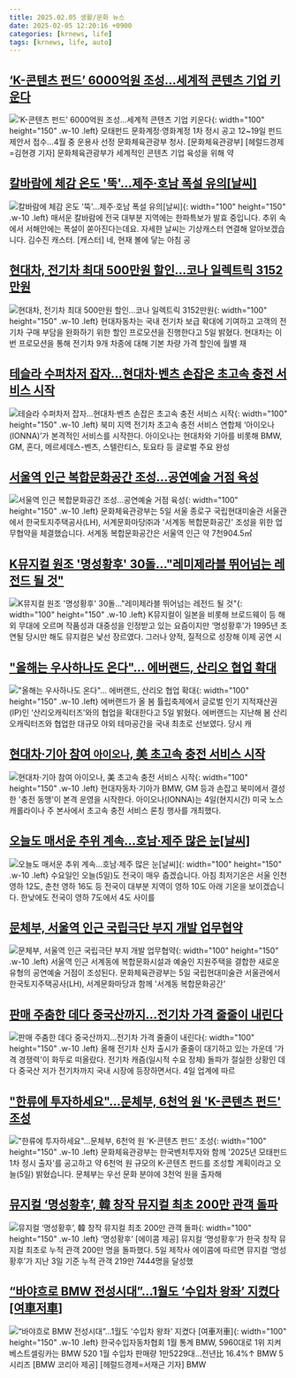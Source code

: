 ```yaml
---
title: 2025.02.05 생활/문화 뉴스
date: 2025-02-05 12:20:16 +0900
categories: [krnews, life]
tags: [krnews, life, auto]
---
```

## [‘K-콘텐츠 펀드’ 6000억원 조성…세계적 콘텐츠 기업 키운다](https://n.news.naver.com/mnews/article/016/0002423890)

![‘K-콘텐츠 펀드’ 6000억원 조성…세계적 콘텐츠 기업 키운다](https://mimgnews.pstatic.net/image/origin/016/2025/02/05/2423890.jpg?type=nf220_150){: width="100" height="150" .w-10 .left}
모태펀드 문화계정·영화계정 1차 정시 공고 12~19일 펀드 제안서 접수…4월 중 운용사 선정 문화체육관광부 청사. [문화체육관광부] [헤럴드경제=김현경 기자] 문화체육관광부가 세계적인 콘텐츠 기업 육성을 위해 약

## [칼바람에 체감 온도 '뚝'…제주·호남 폭설 유의[날씨]](https://n.news.naver.com/mnews/article/422/0000710855)

![칼바람에 체감 온도 '뚝'…제주·호남 폭설 유의[날씨]](https://mimgnews.pstatic.net/image/origin/422/2025/02/05/710855.jpg?type=nf220_150){: width="100" height="150" .w-10 .left}
매서운 칼바람에 전국 대부분 지역에는 한파특보가 발효 중입니다. 추위 속에서 서해안에는 폭설이 쏟아진다는데요. 자세한 날씨는 기상캐스터 연결해 알아보겠습니다. 김수진 캐스터. [캐스터] 네, 현재 볼에 닿는 아침 공

## [현대차, 전기차 최대 500만원 할인…코나 일렉트릭 3152만원](https://n.news.naver.com/mnews/article/119/0002919935)

![현대차, 전기차 최대 500만원 할인…코나 일렉트릭 3152만원](https://mimgnews.pstatic.net/image/origin/119/2025/02/05/2919935.jpg?type=nf220_150){: width="100" height="150" .w-10 .left}
현대자동차는 국내 전기차 보급 확대에 기여하고 고객의 전기차 구매 부담을 완화하기 위한 할인 프로모션을 진행한다고 5일 밝혔다. 현대차는 이번 프로모션을 통해 전기차 9개 차종에 대해 기본 차량 가격 할인에 월별 재

## [테슬라 수퍼차저 잡자...현대차·벤츠 손잡은 초고속 충전 서비스 시작](https://n.news.naver.com/mnews/article/025/0003418745)

![테슬라 수퍼차저 잡자...현대차·벤츠 손잡은 초고속 충전 서비스 시작](https://mimgnews.pstatic.net/image/origin/025/2025/02/05/3418745.jpg?type=nf220_150){: width="100" height="150" .w-10 .left}
북미 지역 전기차 초고속 충전 서비스 연합체 ‘아이오나(IONNA)’가 본격적인 서비스를 시작한다. 아이오나는 현대차와 기아를 비롯해 BMW, GM, 혼다, 메르세데스-벤츠, 스텔란티스, 토요타 등 글로벌 주요 완성

## [서울역 인근 복합문화공간 조성…공연예술 거점 육성](https://n.news.naver.com/mnews/article/374/0000423778)

![서울역 인근 복합문화공간 조성…공연예술 거점 육성](https://mimgnews.pstatic.net/image/origin/374/2025/02/05/423778.jpg?type=nf220_150){: width="100" height="150" .w-10 .left}
문화체육관광부는 5일 서울 종로구 국립현대미술관 서울관에서 한국토지주택공사(LH), 서계문화마당㈜과 '서계동 복합문화공간' 조성을 위한 업무협약을 체결했습니다. 서계동 복합문화공간은 서울역 인근 약 7천904.5㎡

## [K뮤지컬 원조 '명성황후' 30돌…"레미제라블 뛰어넘는 레전드 될 것"](https://n.news.naver.com/mnews/article/011/0004446664)

![K뮤지컬 원조 '명성황후' 30돌…"레미제라블 뛰어넘는 레전드 될 것"](https://mimgnews.pstatic.net/image/origin/011/2025/02/04/4446664.jpg?type=nf220_150){: width="100" height="150" .w-10 .left}
K뮤지컬이 일본을 비롯해 브로드웨이 등 해외 무대에 오르며 작품성과 대중성을 인정받고 있는 요즘이지만 ‘명성황후’가 1995년 초연될 당시만 해도 뮤지컬은 낯선 장르였다. 그러나 양적, 질적으로 성장해 이제 공연 시

## ["올해는 우사하나도 온다"… 에버랜드, 산리오 협업 확대](https://n.news.naver.com/mnews/article/011/0004446811)

!["올해는 우사하나도 온다"… 에버랜드, 산리오 협업 확대](https://mimgnews.pstatic.net/image/origin/011/2025/02/05/4446811.jpg?type=nf220_150){: width="100" height="150" .w-10 .left}
에버랜드가 올 봄 튤립축제에서 글로벌 인기 지적재산권(IP)인 ‘산리오캐릭터즈’와의 협업을 확대한다고 5일 밝혔다. 에버랜드는 지난해 봄 산리오캐릭터즈와 협업한 대규모 야외 테마공간을 국내 최초로 선보였다. 당시 캐

## [현대차·기아 참여 `아이오나`, 美 초고속 충전 서비스 시작](https://n.news.naver.com/mnews/article/029/0002933257)

![현대차·기아 참여 `아이오나`, 美 초고속 충전 서비스 시작](https://mimgnews.pstatic.net/image/origin/029/2025/02/05/2933257.jpg?type=nf220_150){: width="100" height="150" .w-10 .left}
현대자동차·기아가 BMW, GM 등과 손잡고 북미에서 결성한 '충전 동맹'이 본격 운영을 시작한다. 아이오나(IONNA)는 4일(현지시간) 미국 노스 캐롤라이나 주 본사에서 초고속 충전 서비스 론칭 행사를 개최했다.

## [오늘도 매서운 추위 계속…호남·제주 많은 눈[날씨]](https://n.news.naver.com/mnews/article/437/0000428985)

![오늘도 매서운 추위 계속…호남·제주 많은 눈[날씨]](https://mimgnews.pstatic.net/image/origin/437/2025/02/05/428985.jpg?type=nf220_150){: width="100" height="150" .w-10 .left}
수요일인 오늘(5일)도 전국이 매우 춥겠습니다. 아침 최저기온은 서울 인천 영하 12도, 춘천 영하 16도 등 전국이 대부분 지역이 영하 10도 아래 기온을 보이겠습니다. 한낮에도 전국이 영하 7도에서 4도 사이를

## [문체부, 서울역 인근 국립극단 부지 개발 업무협약](https://n.news.naver.com/mnews/article/277/0005541803)

![문체부, 서울역 인근 국립극단 부지 개발 업무협약](https://mimgnews.pstatic.net/image/origin/277/2025/02/05/5541803.jpg?type=nf220_150){: width="100" height="150" .w-10 .left}
서울역 인근 서계동에 복합문화시설과 예술인 지원주택을 결합한 새로운 유형의 공연예술 거점이 조성된다. 문화체육관광부는 5일 국립현대미술관 서울관에서 한국토지주택공사(LH), 서계문화마당과 함께 '서계동 복합문화공간'

## [판매 주춤한 데다 중국산까지…전기차 가격 줄줄이 내린다](https://n.news.naver.com/mnews/article/015/0005089227)

![판매 주춤한 데다 중국산까지…전기차 가격 줄줄이 내린다](https://mimgnews.pstatic.net/image/origin/015/2025/02/04/5089227.jpg?type=nf220_150){: width="100" height="150" .w-10 .left}
올해 전기차 신차 출시가 줄줄이 대기하고 있는 가운데 '가격 경쟁력'이 화두로 떠올랐다. 전기차 캐즘(일시적 수요 정체) 돌파가 절실한 상황인 데다 중국산 저가 전기차까지 국내 시장에 등장하면서다. 4일 업계에 따르

## ["한류에 투자하세요"…문체부, 6천억 원 'K-콘텐츠 펀드' 조성](https://n.news.naver.com/mnews/article/055/0001228927)

!["한류에 투자하세요"…문체부, 6천억 원 'K-콘텐츠 펀드' 조성](https://mimgnews.pstatic.net/image/origin/055/2025/02/05/1228927.jpg?type=nf220_150){: width="100" height="150" .w-10 .left}
문화체육관광부는 한국벤처투자와 함께 '2025년 모태펀드 1차 정시 출자'를 공고하고 약 6천억 원 규모의 K-콘텐츠 펀드를 조성할 계획이라고 오늘(5일) 밝혔습니다. 문체부는 우선 문화 분야에 3천억 원을 출자해

## [뮤지컬 ‘명성황후’, 韓 창작 뮤지컬 최초 200만 관객 돌파](https://n.news.naver.com/mnews/article/016/0002424057)

![뮤지컬 ‘명성황후’, 韓 창작 뮤지컬 최초 200만 관객 돌파](https://mimgnews.pstatic.net/image/origin/016/2025/02/05/2424057.jpg?type=nf220_150){: width="100" height="150" .w-10 .left}
‘명성황후’ [에이콤 제공] 뮤지컬 ‘명성황후’가 한국 창작 뮤지컬 최초로 누적 관객 200만 명을 돌파했다. 5일 제작사 에이콤에 따르면 뮤지컬 ‘명성황후’가 지난 3일 기준 누적 관객 219만 7444명을 달성했

## [“바야흐로 BMW 전성시대”…1월도 ‘수입차 왕좌’ 지켰다 [여車저車]](https://n.news.naver.com/mnews/article/016/0002424061)

![“바야흐로 BMW 전성시대”…1월도 ‘수입차 왕좌’ 지켰다 [여車저車]](https://mimgnews.pstatic.net/image/origin/016/2025/02/05/2424061.jpg?type=nf220_150){: width="100" height="150" .w-10 .left}
한국수입자동차협회 1월 통계 BMW, 5960대로 1위 지켜 베스트셀링카는 BMW 520 1월 수입차 판매량 1만5229대…전년比 16.4%↑ BMW 5시리즈 [BMW 코리아 제공] [헤럴드경제=서재근 기자] BMW

